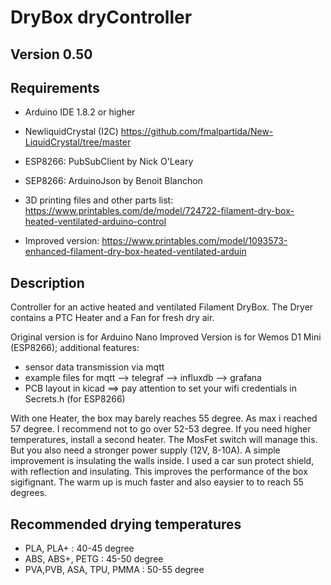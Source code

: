 DryBox dryController
===

## Version 0.50

## Requirements
- Arduino IDE 1.8.2 or higher
- NewliquidCrystal (I2C) https://github.com/fmalpartida/New-LiquidCrystal/tree/master
- ESP8266: PubSubClient by Nick O'Leary
- SEP8266: ArduinoJson by Benoit Blanchon

- 3D printing files and other parts list: https://www.printables.com/de/model/724722-filament-dry-box-heated-ventilated-arduino-control
- Improved version: https://www.printables.com/model/1093573-enhanced-filament-dry-box-heated-ventilated-arduin

## Description
Controller for an active heated and ventilated Filament DryBox. The Dryer contains a PTC Heater and a Fan for fresh dry air.

Original version is for Arduino Nano
Improved Version is for Wemos D1 Mini (ESP8266); additional features:
- sensor data transmission via mqtt
- example files for mqtt --> telegraf --> influxdb --> grafana
- PCB layout in kicad
==> pay attention to set your wifi credentials in Secrets.h (for ESP8266)

With one Heater, the box may barely reaches 55 degree. As max i reached 57 degree. I recommend not to go over 52-53 degree. If you need higher temperatures, install a second heater. The MosFet switch will manage this. But you also need a stronger power supply (12V, 8-10A). A simple improvement is insulating the walls inside. I used a car sun protect shield, with reflection and insulating. This improves the performance of the box sigifignant. The warm up is much faster and also eaysier to to reach 55 degrees.


## Recommended drying temperatures
- PLA, PLA+                : 40-45 degree
- ABS, ABS+,  PETG         : 45-50 degree
- PVA,PVB, ASA, TPU, PMMA  : 50-55 degree
